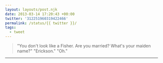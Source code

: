 ```yaml
---
layout: layouts/post.njk
date: 2013-03-14 17:20:43 +00:00
twitter: '312251960319422466'
permalink: /status/{{ twitter }}/
tags: 
  - tweet
---
```


> "You don't look like a Fisher. Are you married? What's your maiden name?" "Erickson." "Oh."

---
